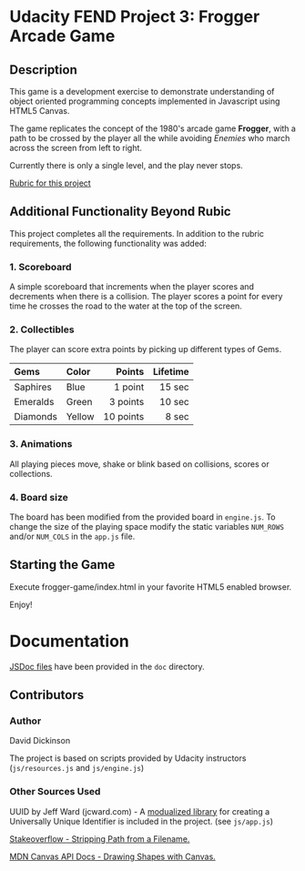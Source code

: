 # Udacity FEND Project 3: Frogger Arcade Game

## Description
This game is a development exercise to demonstrate understanding of object oriented programming concepts
implemented in Javascript using HTML5 Canvas.

The game replicates the concept of the 1980's arcade game **Frogger**, with a path to be crossed by the player
all the while avoiding *Enemies* who march across the screen from left to right.

Currently there is only a single level, and the play never stops.

[Rubric for this project](https://www.udacity.com/course/viewer#!/c-ud015/l-3072058665/m-3072588797)

## Additional Functionality Beyond Rubic

This project completes all the requirements.  In addition to the rubric requirements, the following functionality was added:

### 1.  Scoreboard
A simple scoreboard that increments when the player scores and decrements when there is a collision.
The player scores a point for every time he crosses the road to the water at the top of the screen.

### 2.  Collectibles
The player can score extra points by picking up different types of Gems.

| Gems | Color | Points | Lifetime |
| :---------------- | :----------- | ------------: | ---------------: |
| Saphires | Blue  | 1 point | 15 sec |
| Emeralds | Green  | 3 points | 10 sec |
| Diamonds | Yellow  | 10 points | 8 sec |

### 3.  Animations
All playing pieces move, shake or blink based on collisions, scores or collections.

### 4.  Board size
The board has been modified from the provided board in `engine.js`.
To change the size of the playing space modify the static variables `NUM_ROWS` and/or `NUM_COLS` in the `app.js` file.


## Starting the Game
Execute frogger-game/index.html in your favorite HTML5 enabled browser.

Enjoy!

# Documentation

[JSDoc files](https://github.com/biscaboy/frogger-game/tree/master/doc) have been provided in the `doc` directory.

## Contributors

### Author
David Dickinson

The project is based on scripts provided by Udacity instructors (`js/resources.js` and `js/engine.js`)

### Other Sources Used
UUID by Jeff Ward (jcward.com) - A [modualized library](http://jcward.com/UUID.js) for creating a Universally Unique Identifier is
included in the project. (see `js/app.js`)

[Stakeoverflow - Stripping Path from a Filename.](http://stackoverflow.com/questions/423376/how-to-get-the-file-name-from-a-full-path-using-javascript)

[MDN Canvas API Docs - Drawing Shapes with Canvas.]( https://developer.mozilla.org/en-US/docs/Web/API/Canvas_API/Tutorial/Drawing_shapes)

